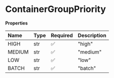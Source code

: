 # ContainerGroupPriority

**Properties**

| Name   | Type | Required | Description |
| :----- | :--- | :------- | :---------- |
| HIGH   | str  | ✅       | "high"      |
| MEDIUM | str  | ✅       | "medium"    |
| LOW    | str  | ✅       | "low"       |
| BATCH  | str  | ✅       | "batch"     |
